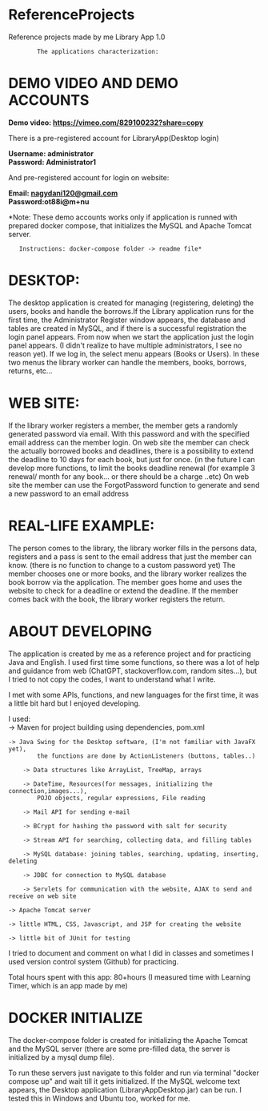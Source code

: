 # ReferenceProjects
Reference projects made by me
			        			 Library App 1.0
 
 			The applications characterization:
 # DEMO VIDEO AND DEMO ACCOUNTS
 
**Demo video: https://vimeo.com/829100232?share=copy**

There is a pre-registered account for LibraryApp(Desktop login)

**Username: administrator <br>
Password: Administrator1**

And pre-registered account for login on website:

**Email: nagydani120@gmail.com <br>
Password:ot88i@m+nu** 

*Note: These demo accounts works only if application is runned with prepared docker compose, 
       that initializes the MySQL and Apache Tomcat server. 
       
       Instructions: docker-compose folder -> readme file* 
		
 # DESKTOP:
 The desktop application is created for managing (registering, deleting) the users, books
 and handle the borrows.If the Library application runs for the first time, the Administrator Register window
 appears, the database and tables are created in MySQL, and if there is a successful registration
 the login panel appears. From now when we start the application just the login panel appears.
 (I didn't realize to have multiple administrators, I see no reason yet).
 If we log in, the select menu appears (Books or Users).
 In these two menus the library worker can handle the members, books, borrows, returns, etc... 	 
 
 # WEB SITE:
 If the library worker registers a member, the member gets a randomly generated password 
 via email. With this password and with the specified email address can the member login.
 On web site the member can check the actually borrowed books and deadlines, there is a possibility to
 extend the deadline to 10 days for each book, but just for once. (in the future I can develop more functions, to 
 limit the books deadline renewal (for example 3 renewal/ month for any book... or there should be a charge ..etc)
 On web site the member can use the ForgotPassword function to generate and send a new password to an  email address
 
 # REAL-LIFE EXAMPLE:
 The person comes to the library, the library worker fills in the persons data,
 registers and a pass is sent to the email address that just the member can know. 
 (there is no function to change to a custom password yet)
 The member chooses one or more books, and the library worker realizes the book borrow via the application.
 The member goes home and uses the website to check for a deadline or extend the deadline. 
 If the member comes back with the book, the library worker registers the return. 
 
 # ABOUT DEVELOPING
 The application is created by me as a reference project and for
 practicing Java and English. I used first time some functions, so
 there was a lot of help and guidance from web (ChatGPT,
 stackoverflow.com, random sites...), but I tried to not copy the
 codes, I want to understand what I write.
 
 I met with some APIs, functions, and new languages for the first time, it
 was a little bit hard but I enjoyed developing.
  
 I used: 	
 	-> Maven for project building using dependencies, pom.xml
          
	-> Java Swing for the Desktop software, (I'm not familiar with JavaFX yet), 
     		the functions are done by ActionListeners (buttons, tables..) 
          
       	-> Data structures like ArrayList, TreeMap, arrays
          
       	-> DateTime, Resources(for messages, initializing the connection,images...),
       		POJO objects, regular expressions, File reading
          
        -> Mail API for sending e-mail
          
        -> BCrypt for hashing the password with salt for security
          
        -> Stream API for searching, collecting data, and filling tables 
          
        -> MySQL database: joining tables, searching, updating, inserting, deleting 
          
        -> JDBC for connection to MySQL database
          			
        -> Servlets for communication with the website, AJAX to send and receive on web site 	
	 
 	-> Apache Tomcat server
 	
	-> little HTML, CSS, Javascript, and JSP for creating the website
 
 	-> little bit of JUnit for testing 
 
I tried to document and comment on what I did in classes and sometimes I used 
version control system (Github) for practicing.
 					
Total hours spent with this app: 80+hours 
(I measured time with Learning Timer, which is an app made by me) 


# DOCKER INITIALIZE
The docker-compose folder is created for initializing the Apache Tomcat and the MySQL server (there are some pre-filled data, the server is initialized by a mysql dump file).

To run these servers just navigate to this folder and run via terminal "docker compose up" and wait till it gets initialized.
If the MySQL welcome text appears, the Desktop application (LibraryAppDesktop.jar) can be run.
I tested this in Windows and Ubuntu too, worked for me.
